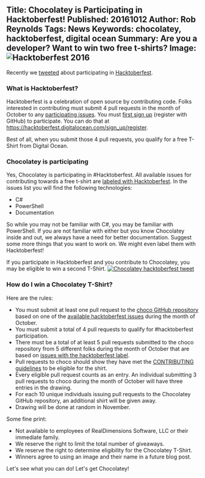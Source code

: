 Title: Chocolatey is Participating in Hacktoberfest!
Published: 20161012
Author: Rob Reynolds
Tags: News
Keywords: chocolatey, hacktoberfest, digital ocean
Summary: Are you a developer? Want to win two free t-shirts?
Image: <img src="https://cloud.githubusercontent.com/assets/63502/19296212/9b9a3b44-8fff-11e6-92bf-0f9a3400e047.png" alt="Hacktoberfest 2016" />
---
Recently we [tweeted](https://twitter.com/ferventcoder/status/782621022176419840) about participating in [Hacktoberfest](https://hacktoberfest.digitalocean.com/).

### What is Hacktoberfest?

Hacktoberfest is a celebration of open source by contributing code. Folks interested in contributing must submit 4 pull requests in the month of October to any [participating issues](https://github.com/search?l=&q=state%3Aopen+label%3Ahacktoberfest&ref=advsearch&type=Issues&utf8=%E2%9C%93). You must [first sign up](https://hacktoberfest.digitalocean.com/sign_up/register) (register with GitHub) to participate. You can do that at https://hacktoberfest.digitalocean.com/sign_up/register. 

Best of all, when you submit those 4 pull requests, you qualify for a free T-Shirt from Digital Ocean.

### Chocolatey is participating

Yes, Chocolatey is participating in #Hacktoberfest. All available issues for contributing towards a free t-shirt are [labeled with Hacktoberfest](https://github.com/chocolatey/choco/issues?q=is:open+is:issue+label:Hacktoberfest). In the issues list you will find the following technologies:

- C#
- PowerShell
- Documentation

So while you may not be familiar with C#, you may be familiar with PowerShell. If you are not familiar with either but you know Chocolatey inside and out, we always have a need for better documentation. Suggest some more things that you want to work on. We might even label them with Hacktoberfest!

If you participate in Hacktoberfest and you contribute to Chocolatey, you may be eligible to win a second T-Shirt.
[![Chocolatey hacktoberfest tweet](https://cloud.githubusercontent.com/assets/63502/19296212/9b9a3b44-8fff-11e6-92bf-0f9a3400e047.png)](https://twitter.com/ferventcoder/status/782621022176419840)

### How do I win a Chocolatey T-Shirt?

Here are the rules:

- You must submit at least one pull request to the [choco GitHub repository](https://github.com/chocolatey/choco/issues?q=is:open+is:issue+label:Hacktoberfest) based on one of the [available hacktoberfest issues](https://github.com/chocolatey/choco/issues?q=is:open+is:issue+label:Hacktoberfest) during the month of October.
- You must submit a total of 4 pull requests to qualify for #hacktoberfest participation.
- There must be a total of at least 5 pull requests submitted to the choco repository from 5 different folks during the month of October that are based on [issues with the hacktoberfest label](https://github.com/chocolatey/choco/issues?q=is:open+is:issue+label:Hacktoberfest).
- Pull requests to choco should show they have met the [CONTRIBUTING guidelines](https://github.com/chocolatey/choco/blob/master/CONTRIBUTING.md#submitting-an-enhancement--feature-request) to be eligible for the shirt.
- Every eligible pull request counts as an entry. An individual submitting 3 pull requests to choco during the month of October will have three entries in the drawing.
- For each 10 unique individuals issuing pull requests to the Chocolatey GitHub repository, an additional shirt will be given away. 
- Drawing will be done at random in November.

Some fine print:

- Not available to employees of RealDimensions Software, LLC or their immediate family.
- We reserve the right to limit the total number of giveaways.
- We reserve the right to determine eligibility for the Chocolatey T-Shirt.
- Winners agree to using an image and their name in a future blog post.

Let's see what you can do! Let's get Chocolatey! 